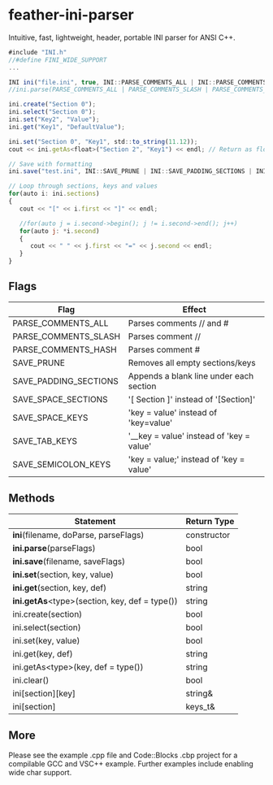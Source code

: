 
feather-ini-parser
==================

Intuitive, fast, lightweight, header, portable INI parser for ANSI C++.

```js
#include "INI.h"
//#define FINI_WIDE_SUPPORT
...

INI ini("file.ini", true, INI::PARSE_COMMENTS_ALL | INI::PARSE_COMMENTS_SLASH | INI::PARSE_COMMENTS_HASH);  // Assign ini file and parse// Assign ini file and parse
//ini.parse(PARSE_COMMENTS_ALL | PARSE_COMMENTS_SLASH | PARSE_COMMENTS_HASH);

ini.create("Section 0");
ini.select("Section 0");
ini.set("Key2", "Value");
ini.get("Key1", "DefaultValue");

ini.set("Section 0", "Key1", std::to_string(11.12));
cout << ini.getAs<float>("Section 2", "Key1") << endl; // Return as float

// Save with formatting
ini.save("test.ini", INI::SAVE_PRUNE | INI::SAVE_PADDING_SECTIONS | INI::SAVE_SPACE_SECTIONS | INI::SAVE_SPACE_KEYS | INI::SAVE_TAB_KEYS | INI::SAVE_SEMICOLON_KEYS);

// Loop through sections, keys and values
for(auto i: ini.sections)
{
   cout << "[" << i.first << "]" << endl;

   //for(auto j = i.second->begin(); j != i.second->end(); j++)
   for(auto j: *i.second)
   {
      cout << " " << j.first << "=" << j.second << endl;
   }
}
```
## Flags

Flag     | Effect
------------- | -------------
PARSE_COMMENTS_ALL| Parses comments // and #
PARSE_COMMENTS_SLASH| Parses comment //
PARSE_COMMENTS_HASH| Parses comment #
SAVE_PRUNE| Removes all empty sections/keys
SAVE_PADDING_SECTIONS| Appends a blank line under each section
SAVE_SPACE_SECTIONS| '[ Section ]' instead of '[Section]'
SAVE_SPACE_KEYS| 'key = value' instead of 'key=value'
SAVE_TAB_KEYS| '__key = value' instead of 'key = value'
SAVE_SEMICOLON_KEYS| 'key = value;' instead of 'key = value'

## Methods

Statement     | Return Type
------------- | -------------
**ini**(filename, doParse, parseFlags)|constructor
**ini.parse**(parseFlags)|bool
**ini.save**(filename, saveFlags)|bool
**ini.set**(section, key, value)|bool
**ini.get**(section, key, def)|string
**ini.getAs**\<type\>(section, key, def = type())|string
ini.create(section)|bool
ini.select(section)|bool
ini.set(key, value)|bool
ini.get(key, def)|string
ini.getAs\<type\>(key, def = type())|string
ini.clear()|bool
ini[section][key]|string&
ini[section]|keys_t&

## More
Please see the example .cpp file and Code::Blocks .cbp project for a compilable GCC and VSC++ example. Further examples include enabling wide char support.
